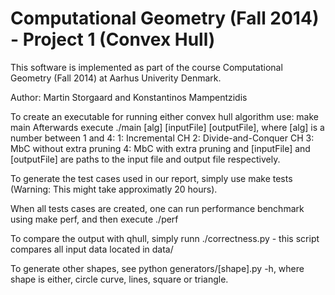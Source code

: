Computational Geometry (Fall 2014) - Project 1 (Convex Hull)
============================================================

This software is implemented as part of the course Computational Geometry 
(Fall 2014) at Aarhus Univerity Denmark. 

Author: Martin Storgaard and Konstantinos Mampentzidis

To create an executable for running either convex hull algorithm use: make main
Afterwards execute ./main [alg] [inputFile] [outputFile], where [alg] is a number
between 1 and 4:
1: Incremental CH
2: Divide-and-Conquer CH
3: MbC without extra pruning
4: MbC with extra pruning
and [inputFile] and [outputFile] are paths to the input file and output file respectively.

To generate the test cases used in our report, simply use make tests (Warning: This might take
approximatly 20 hours). 

When all tests cases are created, one can run performance benchmark using make perf, and then
execute ./perf

To compare the output with qhull, simply runn ./correctness.py - this script compares all input
data located in data/

To generate other shapes, see python generators/[shape].py -h, where shape is either, circle
curve, lines, square or triangle.
